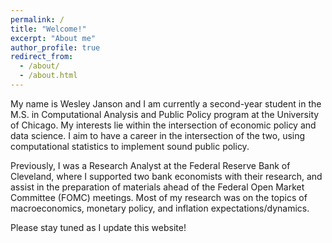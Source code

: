 ```yaml
---
permalink: /
title: "Welcome!"
excerpt: "About me"
author_profile: true
redirect_from: 
  - /about/
  - /about.html
---
```


My name is Wesley Janson and I am currently a second-year student in the M.S. in Computational Analysis and Public Policy program at the University of Chicago. My interests lie within the intersection of economic policy and data science. I aim to have a career in the intersection of the two, using computational statistics to implement sound public policy.

Previously, I was a Research Analyst at the Federal Reserve Bank of Cleveland, where I supported two bank economists with their research, and assist in the  preparation of materials ahead of the Federal Open Market Committee (FOMC) meetings. Most of my research was on the topics of macroeconomics, monetary policy, and inflation expectations/dynamics.

Please stay tuned as I update this website!
